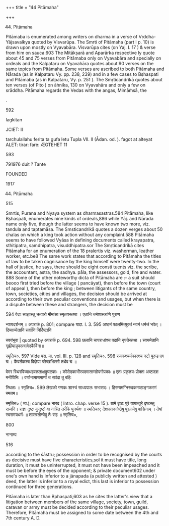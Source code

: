 +++
title = "44 Pitāmaha"

+++

44. Pitāmaha 

Pitāmaba is enumerated among writers on dharma in a verse of Vṛddha-Yājsavalkya quoted by Visvarūpa. The Smrti of Pitāmaha (part I p. 10) is drawn upon mostly on Vyavabāra. Visvarūpa cites (on Yaj. I. 17 ) & verse from him on sauca.603 The Mitākṣarā and Aparārka respective ly quote about 45 and 75 verses from Pitāmaba only on Vyavabāra and specially on ordeals and the Kalpataru on Vyavahāra quotes about 90 verses on the same topics from Pitāmaha. Some verses are ascribed to both Pitāmaha and Nārada (as in Kalpataru Vy. pp. 238, 239) and in a few cases to Bșhaspati and Pitāmaba (as in Kalpataru, Vy. p. 251 ). The Smṛticandrikā quotes about ten verses (of Pito ) on āhnika, 130 on Vyavahāra and only a few on srāddha. Pitāmaha regards the Vedas with the angas, Mimāṁsā, the 

. 

592 

lagkitan 

JCIET: II 

tarchulallahu ferita ta gufa letu Tupla VII. II (Ādan. od. ). fagot at alteyat ALET: tirar: fare: ÆGTEHET 11 

593 

791976 duit ? Tante 

FOUNDED 

1917 

44. Pitūmaha 

515 

Smrtis, Purana and Nyaya system as dharmasastras.584 Pitāmaha, like Bșhaspati, enumerates nine kinds of ordeals,886 while Yāj. and Nārada name only five, though the latter seems to have known two more, viz. tandula and taptamāsa. The Smsticandrikā quotes a dozen verges about 50 chalas on which a king took action without any complaint.588 Pitāmaha seems to have followed Vyāsa in defining documents called krayapatra, sthitipatra, samdhipatra, visuddhipatra.sor The Smṛticandrikā cites Pitāmaha for an enumeration of the 18 pralertis viz. washerman, leather worker, etc.be8 The same work states that according to Pitāmaha the titles of law to be taken cognisance by the king himself were twenty-two. In the hall of justice, he says, there should be eight consti tuents viz. the scribe, the accountant, astra, the sadhya. pāla, the assessors, gold, fire and water. 888 Some of the other noteworthy dicta of Pitāmaha are :- a suit should beooo first tried before the village ( pancāyat), then before the town (court of appeal ), then before the king ; between litigants of the same country, town, societies, cities and villages, the decision should be arrived at according to their own peculiar conventions and usages, but when there is a dispute between these and strangers, the decision must be 

594 वेदाः साझास्तु चत्वारो मीमांसा स्मृतयस्तथा । एतानि धर्मशास्त्राणि पुराण 

न्यायदर्शनम् ॥ अपरार्क p. 801; compare याज्ञ. I. 3. 595 अष्टमं फालमित्युक्तं नवमं धर्मजं भवेत् । दिव्यान्येतानि सर्वाणि निर्दिष्टानि 

स्वयंभुवा | quoted by अपरार्क p. 694. 598 छलानि चापराधांश्च पदानि नृपतेस्तथा । स्वयमेतानि गृह्णीयान्नृपस्त्वावेदकैर्विना॥ 

स्मृतिच०. 597 Vide परा. मा. vol. III. p. 128 and स्मृतिच०. 598 रजकश्चर्मकारश्च नटो बुरुड एव च । कैवर्तकश्च विज्ञेया म्लेच्छभिल्लौ तथैव च ॥ 

वेमर स्थिरविव्याधहस्तलाक्षद्रुघटकाः । कौसेदकाभीरपदमाताण्डोपगोपकाः ॥ एताः प्रकृतयः प्रोक्ता अष्टादश मनीषिभिः । वर्णानामाश्रमाणां च सर्वदा तु बहिः 

स्थिताः ॥ स्मृतिच०. 599 लेखको गणकः शास्त्रं साध्यपालः सभासदः । हिरण्यमग्निरुदकमष्टाङ्गकरणं स्मतम॥ 

स्मृतिच० ( व्य.); compare नारद ( Intro. chap. verse 15 ). ग्रामे दृष्टः पुरे यायात्पुरे दृष्टस्तु राजनि। राज्ञा दृष्टः कुदृष्टो वा नास्ति तरीके पुनर्भवः ॥ स्मतिच०; देशपत्तनगोष्ठेषु पुरग्रामेषु वासिनाम् । तेषां स्वसमयधर्मः ॥ शास्त्रतोन्येषु तैः सह ॥ स्मृतिच०, 

800 

नानाम्य 

516 



according to the śāstru; possession in order to be recognised by the courts as decisive must have five characteristics,sol it must have title, long duration, it must be uninterrupted, it must not have been impeached and it must be before the eyes of the opponent; & private document602 under one's own hand is inferior to a jānapada (a publicly written and attested ) deed, the latter is inferior to a royal edict, this last is inferior to possession continued for three generations. 

Pitāmaha is later than Bphaspati,603 as he cites the latter's view that a litigation between members of the same village, society, town, guild, caravan or army must be decided according to their peculiar usages. Therefore, Pitāmaha must be assigned to some date between the 4th and 7th century A. D. 

